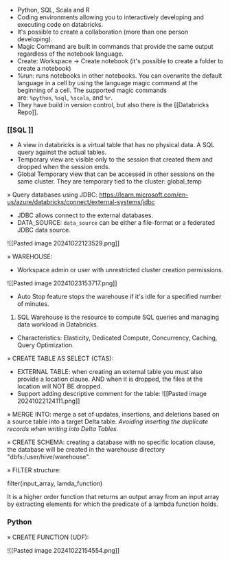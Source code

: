 * Python, SQL, Scala and R 
* Coding environments allowing you to interactively developing and executing code on databricks.
* It's possible to create a collaboration (more than one person developing).
* Magic Command are built in commands that provide the same output regardless of the notebook language. 
* Create: Workspace -> Create notebook (it's possible to create a folder to create a notebook)
* %run: runs notebooks in other notebooks. You can overwrite the default language in a cell by using the language magic command at the beginning of a cell. The supported magic commands are: `%python`, `%sql`, `%scala`, and `%r`.
* They have build in version control, but also there is the [[Databricks Repo]].


### [[SQL ]]

+ A view in databricks is a virtual table that has no physical data. A SQL query against the actual tables.
+ Temporary view are visible only to the session that created them and dropped when the session ends. 
+ Global Temporary view that can be accessed in other sessions on the same cluster. They are temporary tied to the cluster: global_temp

» Query databases using JDBC:
https://learn.microsoft.com/en-us/azure/databricks/connect/external-systems/jdbc
+ JDBC allows connect to the external databases.
+ DATA_SOURCE: `data_source` can be either a file-format or a federated JDBC data source.

![[Pasted image 20241022123529.png]]

» WAREHOUSE:
+ Workspace admin or user with unrestricted cluster creation permissions.

![[Pasted image 20241023153717.png]]
 + Auto Stop feature stops the warehouse if it's idle for a specified number of minutes. 
1. SQL Warehouse is the resource to compute SQL queries and managing data workload in Databricks. 
+ Characteristics: Elasticity, Dedicated Compute, Concurrency, Caching, Query Optimization.

» CREATE TABLE AS SELECT (CTAS): 
 + EXTERNAL TABLE: when creating an external table you must also provide a location clause. AND when it is dropped, the files at the location will NOT BE dropped.  
 + Support adding descriptive comment for the table:
![[Pasted image 20241022124111.png]]

» MERGE INTO: merge a set of updates, insertions, and deletions based on a source table into a target Delta table. *Avoiding inserting the duplicate records when writing into Delta Tables.*

» CREATE SCHEMA: creating a database with no specific location clause, the database will be created in the warehouse directory "dbfs:/user/hive/warehouse".

» FILTER structure: 

 filter(input_array, lamda_function)

It is a higher order function that returns an output array from an input array by extracting elements for which the predicate of a lambda function holds.

### Python 
» CREATE FUNCTION (UDF): 

![[Pasted image 20241022154554.png]]

